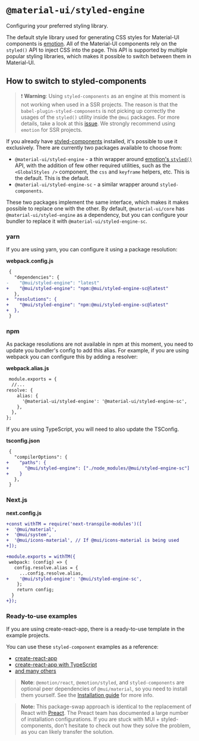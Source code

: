 # `@material-ui/styled-engine`

<p class="description">Configuring your preferred styling library.</p>

The default style library used for generating CSS styles for Material-UI components is [emotion](https://github.com/emotion-js/emotion). All of the Material-UI components rely on the `styled()` API to inject CSS into the page. This API is supported by multiple popular styling libraries, which makes it possible to switch between them in Material-UI.

## How to switch to styled-components

> ❗ **Warning**: Using `styled-components` as an engine at this moment is not working when used in a SSR projects. The reason is that the `babel-plugin-styled-components` is not picking up correctly the usages of the `styled()` utility inside the `@mui` packages. For more details, take a look at this [issue](https://github.com/mui-org/material-ui/issues/29742). We strongly recommend using `emotion` for SSR projects.

If you already have [styled-components](https://github.com/styled-components/styled-components) installed, it's possible to use it exclusively. There are currently two packages available to choose from:

- `@material-ui/styled-engine` - a thin wrapper around [emotion's `styled()`](https://emotion.sh/docs/styled) API, with the addition of few other required utilities, such as the `<GlobalStyles />` component, the `css` and `keyframe` helpers, etc. This is the default. This is the default.
- `@material-ui/styled-engine-sc` - a similar wrapper around `styled-components`.

These two packages implement the same interface, which makes it makes possible to replace one with the other. By default, `@material-ui/core` has `@material-ui/styled-engine` as a dependency, but you can configure your bundler to replace it with `@material-ui/styled-engine-sc`.

### yarn

If you are using yarn, you can configure it using a package resolution:

**webpack.config.js**

<!-- #default-branch-switch -->

```diff
 {
   "dependencies": {
-    "@mui/styled-engine": "latest"
+    "@mui/styled-engine": "npm:@mui/styled-engine-sc@latest"
   },
+  "resolutions": {
+    "@mui/styled-engine": "npm:@mui/styled-engine-sc@latest"
+  },
 }
```

### npm

As package resolutions are not available in npm at this moment, you need to update you bundler's config to add this alias. For example, if you are using webpack you can configure this by adding a resolver:

**webpack.alias.js**

```diff
 module.exports = {
  //...
resolve: {
    alias: {
      '@material-ui/styled-engine': '@material-ui/styled-engine-sc',
    },
  },
};
```

If you are using TypeScript, you will need to also update the TSConfig.

**tsconfig.json**

```diff
 {
   "compilerOptions": {
+    "paths": {
+      "@mui/styled-engine": ["./node_modules/@mui/styled-engine-sc"]
+    }
   },
 }
```

### Next.js

**next.config.js**

```diff
+const withTM = require('next-transpile-modules')([
+  '@mui/material',
+  '@mui/system',
+  '@mui/icons-material', // If @mui/icons-material is being used
+]);

+module.exports = withTM({
 webpack: (config) => {
   config.resolve.alias = {
     ...config.resolve.alias,
+    '@mui/styled-engine': '@mui/styled-engine-sc',
    };
    return config;
  }
+});
```

### Ready-to-use examples

If you are using create-react-app, there is a ready-to-use template in the example projects.

You can use these `styled-component` examples as a reference:

<!-- #default-branch-switch -->

- [create-react-app](https://github.com/mui-org/material-ui/tree/master/examples/create-react-app-with-styled-components)
- [create-react-app with TypeScript](https://github.com/mui-org/material-ui/tree/master/examples/create-react-app-with-styled-components-typescript)
- [and many others](https://github.com/mui-org/material-ui/tree/master/examples)

> **Note**: `@emotion/react`, `@emotion/styled`, and `styled-components` are optional peer dependencies of `@mui/material`, so you need to install them yourself. See the [Installation guide](/getting-started/installation/) for more info.

> **Note:** This package-swap approach is identical to the replacement of React with [Preact](https://github.com/preactjs/preact). The Preact team has documented a large number of installation configurations. If you are stuck with MUI + styled-components, don't hesitate to check out how they solve the problem, as you can likely transfer the solution.
